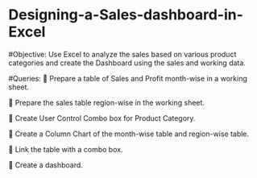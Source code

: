 # Designing-a-Sales-dashboard-in-Excel
#Objective:
Use Excel to analyze the sales based on various product categories and create the Dashboard using the sales and working data.

#Queries:
 Prepare a table of Sales and Profit month-wise in a working sheet.

 Prepare the sales table region-wise in the working sheet.

 Create User Control Combo box for Product Category.

 Create a Column Chart of the month-wise table and region-wise table.

 Link the table with a combo box.

 Create a dashboard.
